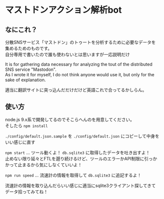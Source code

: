 # マストドンアクション解析bot

## なにこれ？

分散SNSサービス「マストドン」のトゥートを分析するために必要なデータを集めるためのものです。  
自分専用で書いたので誰も使わないとは思いますが一応説明だけ  

It is for gathering data necessary for analyzing the tout of the distributed SNS service "Mastodon".  
As I wrote it for myself, I do not think anyone would use it, but only for the sake of explanation.

適当に翻訳サイトに突っ込んだだけだけど英語これで合ってるかしらん。

## 使い方

node.js 9.x系で開発してるのでそこらへんのを用意してください。  
そしたら `npm install`

`./config/default.json.sample` を `./config/default.json` にコピーして中身をいい感じに直す

`npm start` … ツール動くよ！ `db.sqlite3` に取得したデータを吐き出すよ！  
止めない限り延々とFTLを遡り続けるけど、ツールのエラーかAPI制限に引っかかって止まるから気にしなくていいよ！

`npm run speed` … 流速計の情報を取得して `db.sqlite3` に追記するよ！

流速計の情報を取り込んだらいい感じに適当にsqlite3クライアント探してきてデータ拾ってみてね！


